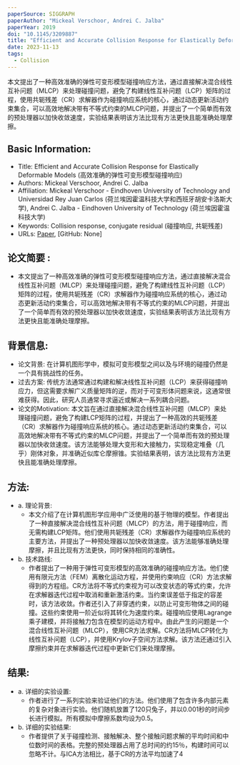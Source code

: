 ```yaml
---
paperSource: SIGGRAPH
paperAuthor: "Mickeal Verschoor, Andrei C. Jalba"
paperYear: 2019
doi: "10.1145/3209887"
title: "Efficient and Accurate Collision Response for Elastically Deformable Models"
date: 2023-11-13
tags: 
  - Collision
---
```


本文提出了一种高效准确的弹性可变形模型碰撞响应方法，通过直接解决混合线性互补问题（MLCP）来处理碰撞问题，避免了构建线性互补问题（LCP）矩阵的过程，使用共轭残差（CR）求解器作为碰撞响应系统的核心，通过动态更新活动约束集合，可以高效地解决带有不等式约束的MLCP问题，并提出了一个简单而有效的预处理器以加快收敛速度，实验结果表明该方法比现有方法更快且能准确处理摩擦。

<!-- more -->

## Basic Information:

- Title: Efficient and Accurate Collision Response for Elastically Deformable Models (高效准确的弹性可变形模型碰撞响应)
- Authors: Mickeal Verschoor, Andrei C. Jalba
- Affiliation: Mickeal Verschoor - Eindhoven University of Technology and Universidad Rey Juan Carlos (荷兰埃因霍温科技大学和西班牙胡安卡洛斯大学), Andrei C. Jalba - Eindhoven University of Technology (荷兰埃因霍温科技大学)
- Keywords: Collision response, conjugate residual (碰撞响应, 共轭残差)
- URLs: [Paper](https://doi.org/10.1145/3209887), [GitHub: None]

## 论文简要 :

- 本文提出了一种高效准确的弹性可变形模型碰撞响应方法，通过直接解决混合线性互补问题（MLCP）来处理碰撞问题，避免了构建线性互补问题（LCP）矩阵的过程，使用共轭残差（CR）求解器作为碰撞响应系统的核心，通过动态更新活动约束集合，可以高效地解决带有不等式约束的MLCP问题，并提出了一个简单而有效的预处理器以加快收敛速度，实验结果表明该方法比现有方法更快且能准确处理摩擦。

## 背景信息:

- 论文背景: 在计算机图形学中，模拟可变形模型之间以及与环境的碰撞仍然是一个具有挑战性的任务。
- 过去方案: 传统方法通常通过构建和解决线性互补问题（LCP）来获得碰撞响应力，但这需要求解广义质量矩阵的逆，而对于可变形体问题来说，这通常很难获得。因此，研究人员通常寻求逼近或解决一系列耦合问题。
- 论文的Motivation: 本文旨在通过直接解决混合线性互补问题（MLCP）来处理碰撞问题，避免了构建LCP矩阵的过程，并提出了一种高效的共轭残差（CR）求解器作为碰撞响应系统的核心。通过动态更新活动约束集合，可以高效地解决带有不等式约束的MLCP问题，并提出了一个简单而有效的预处理器以加快收敛速度。该方法能够处理大变形和大接触力，实现稳定堆叠（几乎）刚体对象，并准确近似库仑摩擦锥。实验结果表明，该方法比现有方法更快且能准确处理摩擦。

## 方法:

- a. 理论背景:
  - 本文介绍了在计算机图形学应用中广泛使用的基于物理的模型。作者提出了一种直接解决混合线性互补问题（MLCP）的方法，用于碰撞响应，而无需构建LCP矩阵。他们使用共轭残差（CR）求解器作为碰撞响应系统的主要方法，并提出了一种预处理器以加快收敛速度。该方法能够准确处理摩擦，并且比现有方法更快，同时保持相同的准确性。
- b. 技术路线:
  - 作者提出了一种用于弹性可变形模型的高效准确的碰撞响应方法。他们使用有限元方法（FEM）离散化运动方程，并使用约束响应（CR）方法求解得到的方程组。CR方法将不等式约束视为可以改变状态的等式约束，允许在求解器迭代过程中取消和重新激活约束。当约束误差低于指定的容差时，该方法收敛。作者还引入了非穿透约束，以防止可变形物体之间的碰撞。这些约束使用一阶近似将其转化为速度约束。碰撞响应使用Lagrange乘子建模，并将接触力包含在模型的运动方程中。由此产生的问题是一个混合线性互补问题（MLCP），使用CR方法求解。CR方法将MLCP转化为线性互补问题（LCP），并使用Krylov子空间方法求解。该方法还通过引入摩擦约束并在求解器迭代过程中更新它们来处理摩擦。

## 结果:

- a. 详细的实验设置:
  - 作者进行了一系列实验来验证他们的方法。他们使用了包含许多内部元素的复杂对象进行实验。他们随机放置了120只兔子，并以0.001秒的时间步长进行模拟。所有模拟中摩擦系数均设为0.5。
- b. 详细的实验结果:
  - 作者提供了关于碰撞检测、接触解决、整个接触问题求解的平均时间和中位数时间的表格。完整的预处理器占用了总时间的约15％，构建时间可以忽略不计。与ICA方法相比，基于CR的方法平均加速了4